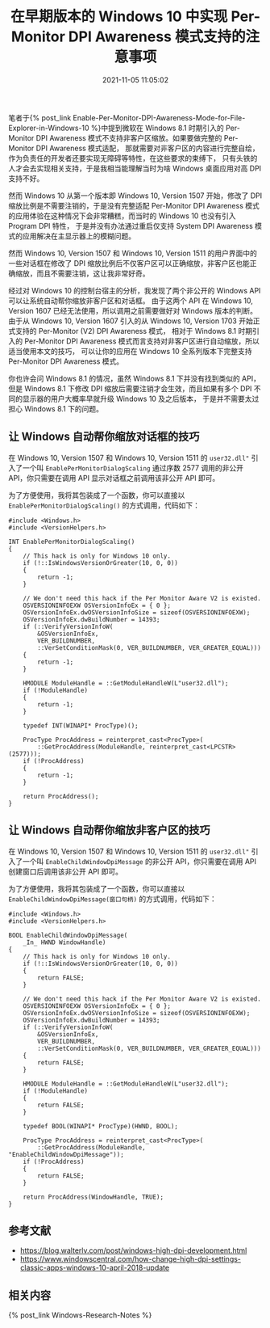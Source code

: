 ﻿---
title: 在早期版本的 Windows 10 中实现 Per-Monitor DPI Awareness 模式支持的注意事项
date: 2021-11-05 11:05:02
categories:
- [技术, Windows, Windows 研究笔记, 用户模式]
tags:
- 技术
- Windows
- Windows 研究笔记
- 用户模式
---

笔者于{% post_link Enable-Per-Monitor-DPI-Awareness-Mode-for-File-Explorer-in-Windows-10 %}中提到微软在 Windows 8.1 
时期引入的 Per-Monitor DPI Awareness 模式不支持非客户区缩放。如果要做完整的 Per-Monitor DPI Awareness 模式适配，
那就需要对非客户区的内容进行完整自绘，作为负责任的开发者还要实现无障碍等特性，在这些要求的束缚下，
只有头铁的人才会去实现相关支持，于是我相当能理解当时为啥 Windows 桌面应用对高 DPI 支持不好。

然而 Windows 10 从第一个版本即 Windows 10, Version 1507 开始，修改了 DPI 缩放比例是不需要注销的，于是没有完整适配
Per-Monitor DPI Awareness 模式的应用体验在这种情况下会非常糟糕，而当时的 Windows 10 也没有引入 Program DPI 特性，
于是并没有办法通过重启仅支持 System DPI Awareness 模式的应用解决在主显示器上的模糊问题。

然而 Windows 10, Version 1507 和 Windows 10, Version 1511 的用户界面中的一些对话框在修改了 DPI 
缩放比例后不仅客户区可以正确缩放，非客户区也能正确缩放，而且不需要注销，这让我非常好奇。

经过对 Windows 10 的控制台宿主的分析，我发现了两个非公开的 Windows API 可以让系统自动帮你缩放非客户区和对话框。
由于这两个 API 在 Windows 10, Version 1607 已经无法使用，所以调用之前需要做好对 Windows 版本的判断。由于从 
Windows 10, Version 1607 引入的从 Windows 10, Version 1703 开始正式支持的 Per-Monitor (V2) DPI Awareness 模式，
相对于 Windows 8.1 时期引入的 Per-Monitor DPI Awareness 模式而言支持对非客户区进行自动缩放，所以适当使用本文的技巧，
可以让你的应用在 Windows 10 全系列版本下完整支持 Per-Monitor DPI Awareness 模式。

你也许会问 Windows 8.1 的情况，虽然 Windows 8.1 下并没有找到类似的 API，但是 Windows 8.1 下修改 DPI 
缩放后需要注销才会生效，而且如果有多个 DPI 不同的显示器的用户大概率早就升级 Windows 10 及之后版本，
于是并不需要太过担心 Windows 8.1 下的问题。

## 让 Windows 自动帮你缩放对话框的技巧

在 Windows 10, Version 1507 和 Windows 10, Version 1511 的 `user32.dll"` 引入了一个叫 `EnablePerMonitorDialogScaling` 
通过序数 2577 调用的非公开 API，你只需要在调用 API 显示对话框之前调用该非公开 API 即可。

为了方便使用，我将其包装成了一个函数，你可以直接以 `EnablePerMonitorDialogScaling()` 的方式调用，代码如下：

```
#include <Windows.h>
#include <VersionHelpers.h>

INT EnablePerMonitorDialogScaling()
{
    // This hack is only for Windows 10 only.
    if (!::IsWindowsVersionOrGreater(10, 0, 0))
    {
        return -1;
    }

    // We don't need this hack if the Per Monitor Aware V2 is existed.
    OSVERSIONINFOEXW OSVersionInfoEx = { 0 };
    OSVersionInfoEx.dwOSVersionInfoSize = sizeof(OSVERSIONINFOEXW);
    OSVersionInfoEx.dwBuildNumber = 14393;
    if (::VerifyVersionInfoW(
        &OSVersionInfoEx,
        VER_BUILDNUMBER,
        ::VerSetConditionMask(0, VER_BUILDNUMBER, VER_GREATER_EQUAL)))
    {
        return -1;
    }

    HMODULE ModuleHandle = ::GetModuleHandleW(L"user32.dll");
    if (!ModuleHandle)
    {
        return -1;
    }

    typedef INT(WINAPI* ProcType)();

    ProcType ProcAddress = reinterpret_cast<ProcType>(
        ::GetProcAddress(ModuleHandle, reinterpret_cast<LPCSTR>(2577)));
    if (!ProcAddress)
    {
        return -1;
    }

    return ProcAddress();
}
```

## 让 Windows 自动帮你缩放非客户区的技巧

在 Windows 10, Version 1507 和 Windows 10, Version 1511 的 `user32.dll"` 引入了一个叫 `EnableChildWindowDpiMessage` 
的非公开 API，你只需要在调用 API 创建窗口后调用该非公开 API 即可。

为了方便使用，我将其包装成了一个函数，你可以直接以 `EnableChildWindowDpiMessage(窗口句柄)` 的方式调用，代码如下：

```
#include <Windows.h>
#include <VersionHelpers.h>

BOOL EnableChildWindowDpiMessage(
    _In_ HWND WindowHandle)
{
    // This hack is only for Windows 10 only.
    if (!::IsWindowsVersionOrGreater(10, 0, 0))
    {
        return FALSE;
    }

    // We don't need this hack if the Per Monitor Aware V2 is existed.
    OSVERSIONINFOEXW OSVersionInfoEx = { 0 };
    OSVersionInfoEx.dwOSVersionInfoSize = sizeof(OSVERSIONINFOEXW);
    OSVersionInfoEx.dwBuildNumber = 14393;
    if (::VerifyVersionInfoW(
        &OSVersionInfoEx,
        VER_BUILDNUMBER,
        ::VerSetConditionMask(0, VER_BUILDNUMBER, VER_GREATER_EQUAL)))
    {
        return FALSE;
    }

    HMODULE ModuleHandle = ::GetModuleHandleW(L"user32.dll");
    if (!ModuleHandle)
    {
        return FALSE;
    }

    typedef BOOL(WINAPI* ProcType)(HWND, BOOL);

    ProcType ProcAddress = reinterpret_cast<ProcType>(
        ::GetProcAddress(ModuleHandle, "EnableChildWindowDpiMessage"));
    if (!ProcAddress)
    {
        return FALSE;
    }

    return ProcAddress(WindowHandle, TRUE);
}
```

## 参考文献

- https://blog.walterlv.com/post/windows-high-dpi-development.html
- https://www.windowscentral.com/how-change-high-dpi-settings-classic-apps-windows-10-april-2018-update

## 相关内容

{% post_link Windows-Research-Notes %}
